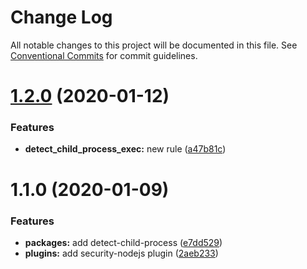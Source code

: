 # Change Log

All notable changes to this project will be documented in this file.
See [Conventional Commits](https://conventionalcommits.org) for commit guidelines.

# [1.2.0](https://github.com/lirantal/eslint-plugin-security/compare/eslint-plugin-node-security-rules@1.1.0...eslint-plugin-node-security-rules@1.2.0) (2020-01-12)


### Features

* **detect_child_process_exec:** new rule ([a47b81c](https://github.com/lirantal/eslint-plugin-security/commit/a47b81c568c03b47e1dac37d008ef6c509f4d196))





# 1.1.0 (2020-01-09)


### Features

* **packages:** add detect-child-process ([e7dd529](https://github.com/lirantal/eslint-plugin-security/commit/e7dd52935ed19c8ba956fabbd03067f9160dafb7))
* **plugins:** add security-nodejs plugin ([2aeb233](https://github.com/lirantal/eslint-plugin-security/commit/2aeb233d19bd92fec9e4f3046088a8f00278c728))
